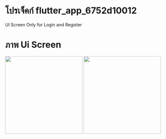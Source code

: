 # โปรเจ็คก์ flutter_app_6752d10012

UI Screen Only for Login and Register

# ภาพ Ui Screen

<img src="https://github.com/user-attachments/assets/ff9c653e-eb92-4ada-94d2-da939e1d3e57" width="250">

<img src="https://github.com/user-attachments/assets/1a6c8cc1-8045-48c4-a765-3dac6cfc2e47" width="250">

